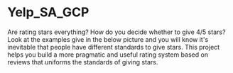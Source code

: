 # Yelp_SA_GCP
Are rating stars everything? How do you decide whether to give 4/5 stars? Look at the examples give in the below picture and you will know it's inevitable that people have different standards to give stars.
This project helps you build a more pragmatic and useful rating system based on reviews that uniforms the standards of giving stars.
